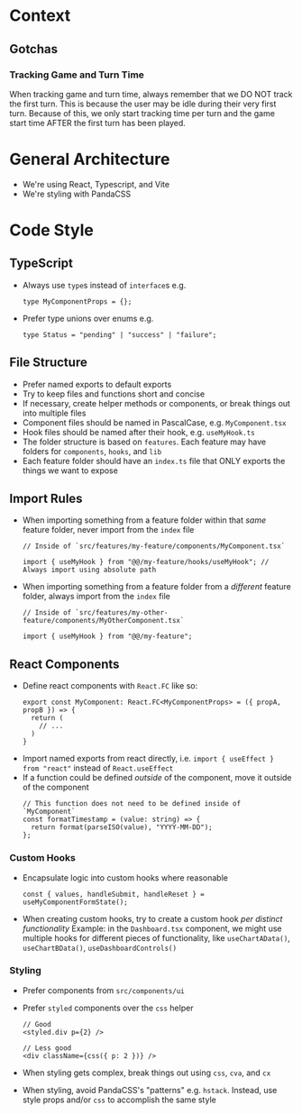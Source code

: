 # Context

## Gotchas

### Tracking Game and Turn Time

When tracking game and turn time, always remember that we DO NOT track the first turn.
This is because the user may be idle during their very first turn.
Because of this, we only start tracking time per turn and the game start time AFTER the first turn has been played.

# General Architecture

- We're using React, Typescript, and Vite
- We're styling with PandaCSS

# Code Style

## TypeScript

- Always use `type`s instead of `interface`s
  e.g.

  ```tsx
  type MyComponentProps = {};
  ```

- Prefer type unions over enums
  e.g.
  ```tsx
  type Status = "pending" | "success" | "failure";
  ```

## File Structure

- Prefer named exports to default exports
- Try to keep files and functions short and concise
- If necessary, create helper methods or components, or break things out into multiple files
- Component files should be named in PascalCase, e.g. `MyComponent.tsx`
- Hook files should be named after their hook, e.g. `useMyHook.ts`
- The folder structure is based on `features`. Each feature may have folders for `components`, `hooks`, and `lib`
- Each feature folder should have an `index.ts` file that ONLY exports the things we want to expose

## Import Rules

- When importing something from a feature folder within that _same_ feature folder, never import from the `index` file

  ```tsx
  // Inside of `src/features/my-feature/components/MyComponent.tsx`

  import { useMyHook } from "@@/my-feature/hooks/useMyHook"; // Always import using absolute path
  ```

- When importing something from a feature folder from a _different_ feature folder, always import from the `index` file

  ```tsx
  // Inside of `src/features/my-other-feature/components/MyOtherComponent.tsx`

  import { useMyHook } from "@@/my-feature";
  ```

## React Components

- Define react components with `React.FC` like so:
  ```tsx
  export const MyComponent: React.FC<MyComponentProps> = ({ propA, propB }) => {
    return (
      // ...
    )
  }
  ```
- Import named exports from react directly, i.e. `import { useEffect } from "react"` instead of `React.useEffect`
- If a function could be defined _outside_ of the component, move it outside of the component
  ```tsx
  // This function does not need to be defined inside of `MyComponent`
  const formatTimestamp = (value: string) => {
    return format(parseISO(value), "YYYY-MM-DD");
  };
  ```

### Custom Hooks

- Encapsulate logic into custom hooks where reasonable
  ```tsx
  const { values, handleSubmit, handleReset } = useMyComponentFormState();
  ```
- When creating custom hooks, try to create a custom hook _per distinct functionality_
  Example: in the `Dashboard.tsx` component, we might use multiple hooks for different pieces of functionality, like `useChartAData()`, `useChartBData()`, `useDashboardControls()`

### Styling

- Prefer components from `src/components/ui`
- Prefer `styled` components over the `css` helper

  ```tsx
  // Good
  <styled.div p={2} />

  // Less good
  <div className={css({ p: 2 })} />
  ```

- When styling gets complex, break things out using `css`, `cva`, and `cx`
- When styling, avoid PandaCSS's "patterns" e.g. `hstack`. Instead, use style props and/or `css` to accomplish the same style
